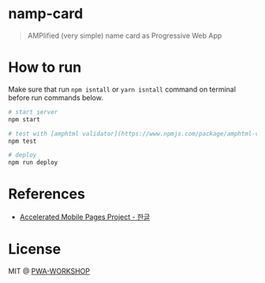 # namp-card

> AMPlified (very simple) name card as Progressive Web App

# How to run

Make sure that run `npm isntall` or `yarn isntall` command on terminal before run commands below.

```sh
# start server
npm start

# test with [amphtml validator](https://www.npmjs.com/package/amphtml-validator)
npm test

# deploy
npm run deploy
```

# References

- [Accelerated Mobile Pages Project - 한글](https://goo.gl/P6GErn)

# License

MIT @ [PWA-WORKSHOP](https://github.com/pwa-workshop)
